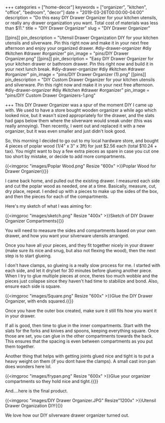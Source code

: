 +++
categories = ["home-decor"]
keywords = ["organizer", "kitchen", "office", "bedroom", "decor"]
date = "2019-03-26T00:00:00-04:00"
description = "Do this easy DIY Drawer Organizer for your kitchen utensils, or really any drawer organization you want. Total cost of materials was less than $11."
title = "DIY Drawer Organizer"
slug = "DIY Drawer Organizer"

[[pins]]
pin_description = "Utensil Drawer Organization DIY for your kitchen utensils and silverware. Pin this right now and make it in your next free afternoon and enjoy your organized drawer. #diy-drawer-organizer #diy #kitchen #drawer #organizer"
pin_image = "pins/DIY Drawer Organizer.png"
[[pins]]
pin_description = "Easy DIY Drawer Organizer for your kitchen drawer or bathroom drawer. Pin this right now and build it in your next lunch break. #diy-drawer-organizer #diy #kitchen #drawer #organizer"
pin_image = "pins/DIY Drawer Organizer (1).png"
[[pins]]
pin_description = "DIY Custom Drawer Organizer for your kitchen utensils and silverware. Pin this right now and make it in your next free afternoon. #diy-drawer-organizer #diy #kitchen #drawer #organizer"
pin_image = "pins/DIY Custom Drawer Organizers-1.png"

+++
This DIY Drawer Organizer was a spur of the moment DIY I came up with.  We used to have a store bought wooden organizer a while ago which looked nice, but it wasn't sized appropriately for the drawer, and the slats had gaps below them where the silverware would sneak under (this was really annoying).  Then recently, I went out and replaced it with a new organizer, but it was even smaller and just didn't look good.

So, this morning I decided to go out to my local hardware store, and bought 4 pieces of poplar wood (1/4" x 3" x 3ft) for just $2.56 each (total $10.24 + tax).  You might want to buy a few extra pieces as spare in case you cut one too short by mistake, or decide to add more compartments.

{{<imgproc "images/Poplar Wood.png" Resize "600x" >}}Poplar Wood for Drawer Organizer{{</imgproc>}} 

I came back home, and pulled out the existing drawer.  I measured each side and cut the poplar wood as needed, one at a time.  Basically, measure, cut, dry place, repeat.  I ended up with a pieces to make up the sides of the box, and then the pieces for each of the compartments.

Here's my sketch of what I was aiming for:

{{<imgproc "images/sketch.png" Resize "400x" >}}Sketch of DIY Drawer Organizer Compartments{{</imgproc>}} 

You will need to measure the sides and compartments based on your own drawer, and how you want your silverware utensils arranged.

Once you have all your pieces, and they fit together nicely in your drawer (make sure its nice and snug, but also not flexing the wood), then the next step is to start glueing.

I don't have clamps, so glueing is a really slow process for me.  I started with each side, and let it dry/set for 30 minutes before glueing another piece.  When I try to glue multiple pieces at once, theres too much wobble and the pieces just collapse since they haven't had time to stabilize and bond.  Also, ensure each side is square.

{{<imgproc "images/Square.png" Resize "600x" >}}Glue the DIY Drawer Organizer, with ends squared.{{</imgproc>}} 

Once you have the outer box created, make sure it still fits how you want it in your drawer.

If all is good, then time to glue in the inner compartments.  Start with the slats for the forks and knives and spoons, keeping everything square.  Once those are set, you can glue in the other compartments towards the back.  This ensures that the spacing is even between compartments as you put them together.

Another thing that helps with getting joints glued nice and tight is to put a heavy weight on them (if you dont have the clamps).  A small cast iron pan does wonders here lol.

{{<imgproc "images/frypan.png" Resize "600x" >}}Glue your organizer compartments so they hold nice and tight.{{</imgproc>}} 

And....here is the final product.

{{<imgproc "images/DIY Drawer Organizer.JPG" Resize"1200x" >}}Utensil Drawer Organization DIY{{</imgproc>}} 

We love how our DIY silverware drawer organizer turned out.